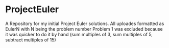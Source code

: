 # ProjectEuler
A Repository for my initial Project Euler solutions. All uploades formatted as EulerN with N being the problem number
Problem 1 was excluded because it was quicker to do it by hand (sum multiples of 3, sum multiples of 5, subtract multiples of 15) 
